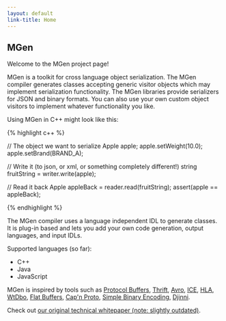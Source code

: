 ```yaml
---
layout: default
link-title: Home
---
```


## MGen

Welcome to the MGen project page!

MGen is a toolkit for cross language object serialization. The MGen compiler generates classes accepting generic visitor objects which may implement serialization functionality. The MGen libraries provide serializers for JSON and binary formats. You can also use your own custom object visitors to implement whatever functionality you like.

Using MGen in C++ might look like this:

{% highlight c++ %}

// The object we want to serialize
Apple apple;
apple.setWeight(10.0);
apple.setBrand(BRAND_A);
  
// Write it (to json, or xml, or something completely different!)
string fruitString = writer.write(apple);
  
// Read it back
Apple appleBack = reader.read<Apple>(fruitString);
assert(apple == appleBack);

{% endhighlight %}

The MGen compiler uses a language independent IDL to generate classes. It is plug-in based and lets you add your own code generation, output languages, and input IDLs.


Supported languages (so far):

 * C++
 * Java
 * JavaScript
 

MGen is inspired by tools such as [Protocol Buffers](https://code.google.com/p/protobuf/), [Thrift](http://thrift.apache.org/), [Avro](http://avro.apache.org/), [ICE](http://www.zeroc.com/ice.html "Internet Communications Engine"), [HLA](http://en.wikipedia.org/wiki/High-level_architecture_(simulation) "High level architecture"), [WtDbo](http://www.webtoolkit.eu/wt/), [Flat Buffers](http://google.github.io/flatbuffers/), [Cap'n Proto](http://kentonv.github.io/capnproto/), [Simple Binary Encoding](https://github.com/real-logic/simple-binary-encoding),
[Djinni](https://github.com/dropbox/djinni).

Check out [our original technical whitepaper (note: slightly outdated)](http://culvertsoft.se/docs/WhitePaper.pdf).
